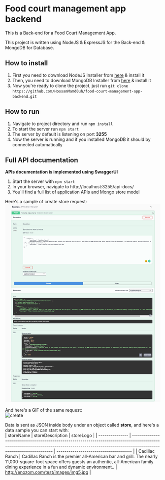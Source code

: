 # Food court management app backend

This is a Back-end for a Food Court Management App.

This project is written using NodeJS & ExpressJS for the Back-end & MongoDB for Database.

## How to install
1. First you need to download NodeJS Installer from [here](https://nodejs.org/en/) & install it
2. Then, you need to download MongoDB Installer from [here](https://www.mongodb.com/try/download/community) & install it
3. Now you're ready to clone the project, just run  `git clone https://github.com/HossamMamd0uh/food-court-management-app-backend.git`

## How to run
1. Navigate to project directory and run `npm install`
2. To start the server run `npm start`
3. The server by default is listening on port **3255**
4. Now the server is running and if you installed MongoDB it should by connected automatically

## Full API documentation
**APIs documentation is implemented using SwaggerUI**
1. Start the server with `npm start`
2. In your browser, navigate to http://localhost:3255/api-docs/
3. You'll find a full list of application APIs and Mongo store model

Here's a sample of create store request:  
![creaet](create.png)

And here's a GIF of the same request:  
![create](https://media.giphy.com/media/1907sI6WhjHGfpDXHy/giphy.gif)

Data is sent as JSON inside body under an object called **store**, and here's a data sample you can start with:  
| storeName | storeDescription                                                                                                                                                                             | storeLogo                        |
| --------------- | -------------------------------------------------------------------------------------------------------------------------------------------------------------------------------------------------- | -------------------------------------- |
| Cadillac Ranch  | Cadillac Ranch is the premier all-American bar and grill. The nearly 11,000-square-foot space offers guests an authentic, all-American family dining experience in a fun and dynamic environment.. | http://enozom.com/test/images/img5.jpg |